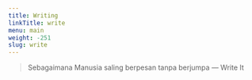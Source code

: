 ```yaml
---
title: Writing
linkTitle: write
menu: main
weight: -251
slug: write
---
```

> Sebagaimana Manusia saling berpesan tanpa berjumpa 
> — Write It
